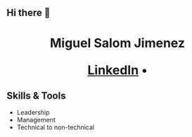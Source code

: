 ## Hi there 👋

<!--
**miguelsalom99/miguelsalom99** is a ✨ _special_ ✨ repository because its `README.md` (this file) appears on your GitHub profile.

Here are some ideas to get you started:

- 🔭 I’m currently working on ...
- 🌱 I’m currently learning ...
- 👯 I’m looking to collaborate on ...
- 🤔 I’m looking for help with ...
- 💬 Ask me about ...
- 📫 How to reach me: ...
- 😄 Pronouns: ...
- ⚡ Fun fact: ...
-->
<h1 align="center"> Miguel Salom Jimenez
<p align="center">
 <a href="[(https://www.linkedin.com/in/miguel-jaime-salom-jimenez/)]">LinkedIn</a> •
</p>
  
## Skills & Tools
- Leadership
- Management
- Technical to non-technical
